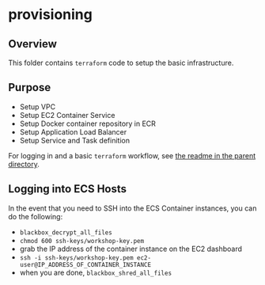 # provisioning

## Overview
This folder contains `terraform` code to setup the basic infrastructure.

## Purpose

* Setup VPC
* Setup EC2 Container Service
* Setup Docker container repository in ECR
* Setup Application Load Balancer
* Setup Service and Task definition

For logging in and a basic `terraform` workflow, see [the readme in the parent directory](../README.md).

## Logging into ECS Hosts

In the event that you need to SSH into the ECS Container instances, you can do the following:

- `blackbox_decrypt_all_files`
- `chmod 600 ssh-keys/workshop-key.pem`
- grab the IP address of the container instance on the EC2 dashboard
- `ssh -i ssh-keys/workshop-key.pem ec2-user@IP_ADDRESS_OF_CONTAINER_INSTANCE`
- when you are done, `blackbox_shred_all_files`
